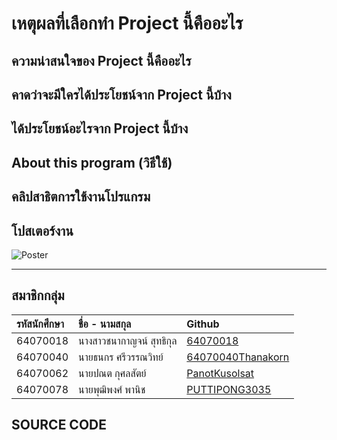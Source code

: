 # **เหตุผลที่เลือกทำ Project นี้คืออะไร**



## **ความน่าสนใจของ Project นี้คืออะไร**


## **คาดว่าจะมีใครได้ประโยชน์จาก Project นี้บ้าง**


## **ได้ประโยชน์อะไรจาก Project นี้บ้าง**


## **About this program (วิธีใช้)**


## คลิปสาธิตการใช้งานโปรแกรม


## โปสเตอร์งาน

![Poster](https://user-images.githubusercontent.com/88476014/165566159-bf03113c-ab55-4bb3-b2b7-de3837ac5a81.png)

---
## สมาชิกกลุ่ม
| รหัสนักศึกษา| ชื่อ - นามสกุล |    Github    |
| :---         |     :---      |          :--- |
| 64070018   |นางสาวชนากาญจน์ สุทธิกุล     | [64070018](https://github.com/64070018) |
| 64070040   |นายธนกร ศรีวรรณวิทย์     | [64070040Thanakorn](https://github.com/64070040Thanakorn) |
| 64070062   |นายปณต กุศลสัตย์     | [PanotKusolsat](https://github.com/PanotKusolsat)  |
| 64070078   |นายพุฒิพงศ์  พานิช     | [PUTTIPONG3035](https://github.com/PUTTIPONG3035)  |

## SOURCE CODE
